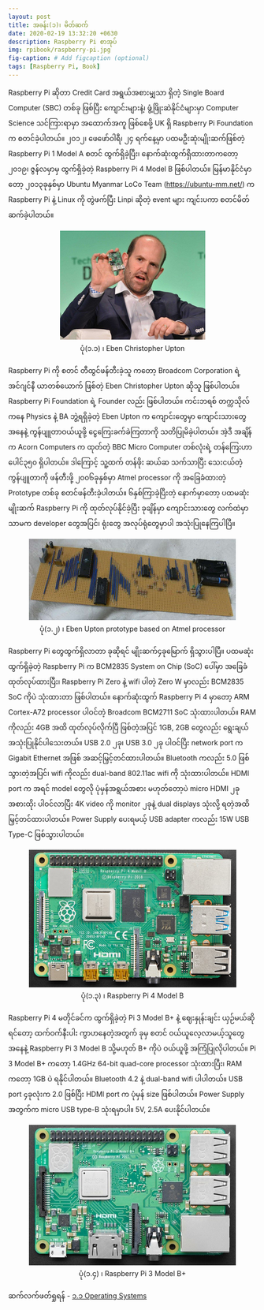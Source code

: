 ```yaml
---
layout: post
title: အခန်း(၁)၊ မိတ်ဆက်
date: 2020-02-19 13:32:20 +0630
description: Raspberry Pi စာအုပ်
img: rpibook/raspberry-pi.jpg
fig-caption: # Add figcaption (optional)
tags: [Raspberry Pi, Book]
---
```

Raspberry Pi ဆိုတာ Credit Card အရွယ်အစားမျှသာ ရှိတဲ့ Single Board Computer (SBC) တစ်ခု ဖြစ်ပြီး ကျောင်းများနဲ့၊ ဖွံ့ဖြိုးဆဲနိုင်ငံများမှာ Computer Science သင်ကြားရာမှာ အထောက်အကူ ဖြစ်စေဖို့ UK ရှိ Raspberry Pi Foundation က စတင်ခဲ့ပါတယ်။ ၂၀၁၂၊ ဖေဖော်ဝါရီ၊ ၂၄ ရက်နေ့မှာ ပထမဦးဆုံးမျိုးဆက်ဖြစ်တဲ့ Raspberry Pi 1 Model A စတင် ထွက်ရှိခဲ့ပြီး၊ နောက်ဆုံးထွက်ရှိထားတာကတော့ ၂၀၁၉၊ ဇွန်လမှာမှ ထွက်ရှိခဲ့တဲ့ Raspberry Pi 4 Model B ဖြစ်ပါတယ်။ မြန်မာနိုင်ငံမှာတော့ ၂၀၁၃ခုနှစ်မှာ Ubuntu Myanmar LoCo Team (https://ubuntu-mm.net/) က Raspberry Pi နဲ့ Linux ကို တွဲဖက်ပြီး Linpi ဆိုတဲ့ event များ ကျင်းပကာ စတင်မိတ်ဆက်ခဲ့ပါတယ်။ 

<p align="center">
<img src="/assets/img/rpibook/eben_upton.png">
<br>
<a>ပုံ(၁.၁) ၊ Eben Christopher Upton</a>
</p>

Raspberry Pi ကို စတင် တီထွင်ဖန်တီးခဲ့သူ ကတော့ Broadcom Corporation ရဲ့ အင်ဂျင်နီ ယာတစ်ယောက် ဖြစ်တဲ့ Eben Christopher Upton ဆိုသူ ဖြစ်ပါတယ်။ Raspberry Pi Foundation ရဲ့ Founder လည်း ဖြစ်ပါတယ်။ ကင်းဘရစ် တက္ကသိုလ်ကနေ Physics နဲ့ BA ဘွဲ့ရရှိခဲ့တဲ့ Eben Upton က ကျောင်းတွေမှာ ကျောင်းသားတွေ အနေနဲ့ ကွန်ပျူတာဝယ်ယူဖို့ ငွေကြေးခက်ခဲကြတာကို သတိပြုမိခဲ့ပါတယ်။ အဲ့ဒီ အချိန်က Acorn Computers က ထုတ်တဲ့ BBC Micro Computer တစ်လုံးရဲ့ တန်ကြေးဟာ ပေါင်၃၅၀ ရှိပါတယ်။ ဒါကြောင့် သူ့ထက် တန်ဖိုး ဆယ်ဆ သက်သာပြီး သေးငယ်တဲ့ ကွန်ပျူတာကို ဖန်တီးဖို့ ၂၀၀၆ခုနှစ်မှာ Atmel processor ကို အခြေခံထားတဲ့ Prototype တစ်ခု စတင်ဖန်တီးခဲ့ပါတယ်။ ၆နှစ်ကြာခဲ့ပြီးတဲ့ နောက်မှာတော့ ပထမဆုံးမျိုးဆက် Raspberry Pi ကို ထုတ်လုပ်နိုင်ခဲ့ပြီး ခုချိန်မှာ ကျောင်းသားတွေ လက်ထဲမှာသာမက developer တွေအပြင်၊ ရုံးတွေ အလုပ်ရုံတွေမှာပါ အသုံးပြုနေကြပါပြီ။

<p align="center">
<img src="/assets/img/rpibook/pi_prototype.png">
<br>
<a>ပုံ(၁.၂) ၊ Eben Upton prototype based on Atmel processor</a>
</p>

Raspberry Pi တွေထွက်ရှိလာတာ ခုဆိုရင် မျိုးဆက်၄ခုမြောက် ရှိသွားပါပြီ။ ပထမဆုံးထွက်ရှိခဲ့တဲ့ Raspberry Pi က BCM2835 System on Chip (SoC) ပေါ်မှာ အခြေခံ ထုတ်လုပ်ထားပြီး၊ Raspberry Pi Zero နဲ့ wifi ပါတဲ့ Zero W မှာလည်း BCM2835 SoC ကိုပဲ သုံးထားတာ ဖြစ်ပါတယ်။ နောက်ဆုံးထွက် Raspberry Pi 4 မှာတော့ ARM Cortex-A72 processor ပါဝင်တဲ့ Broadcom BCM2711 SoC သုံးထားပါတယ်။ RAM ကိုလည်း 4GB အထိ ထုတ်လုပ်လိုက်ပြီ ဖြစ်တဲ့အပြင် 1GB, 2GB တွေလည်း ရွေးချယ်အသုံးပြုနိုင်ပါသေးတယ်။ USB 2.0 ၂ခု၊ USB 3.0 ၂ခု ပါဝင်ပြီး network port က Gigabit Ethernet အဖြစ် အဆင့်မြှင့်တင်ထားပါတယ်။ Bluetooth ကလည်း 5.0 ဖြစ်သွားတဲ့အပြင်၊ wifi ကိုလည်း dual-band 802.11ac wifi ကို သုံးထားပါတယ်။ HDMI port က အရင် model တွေလို ပုံမှန်အရွယ်အစား မဟုတ်တော့ပဲ micro HDMI ၂ခု အစားထိုး ပါဝင်လာပြီး 4K video ကို monitor ၂ခုနဲ့ dual displays သုံးလို့ ရတဲ့အထိ မြှင့်တင်ထားပါတယ်။ Power Supply ပေးရမယ့် USB adapter ကလည်း 15W USB Type-C ဖြစ်သွားပါတယ်။

<p align="center">
<img src="/assets/img/rpibook/pi4.png">
<br>
<a>ပုံ(၁.၃) ၊ Raspberry Pi 4 Model B</a>
</p>

Raspberry Pi 4 မတိုင်ခင်က ထွက်ရှိခဲ့တဲ့ Pi 3 Model B+ နဲ့ ဈေးနှုန်းချင်း ယှဉ်မယ်ဆိုရင်တော့ ထက်ဝက်နီးပါး ကွာဟနေတဲ့အတွက် ခုမှ စတင် ဝယ်ယူလေ့လာမယ့်သူတွေ အနေနဲ့ Raspberry Pi 3 Model B သို့မဟုတ် B+ ကိုပဲ ဝယ်ယူဖို့ အကြံပြုလိုပါတယ်။ Pi 3 Model B+ ကတော့ 1.4GHz 64-bit quad-core processor သုံးထားပြီး၊ RAM ကတော့ 1GB ပဲ ရနိုင်ပါတယ်။ Bluetooth 4.2 နဲ့ dual-band wifi ပါပါတယ်။ USB port ၄ခုလုံးက 2.0 ဖြစ်ပြီး HDMI port က ပုံမှန် size ဖြစ်ပါတယ်။ Power Supply အတွက်က micro USB type-B သုံးရမှာပါ။ 5V, 2.5A ပေးနိုင်ပါတယ်။

<p align="center">
<img src="/assets/img/rpibook/pi3.png">
<br>
<a>ပုံ(၁.၄) ၊ Raspberry Pi 3 Model B+</a>
</p>

ဆက်လက်ဖတ်ရှုရန် - [၁.၁ Operating Systems](https://rpibook.github.io)
